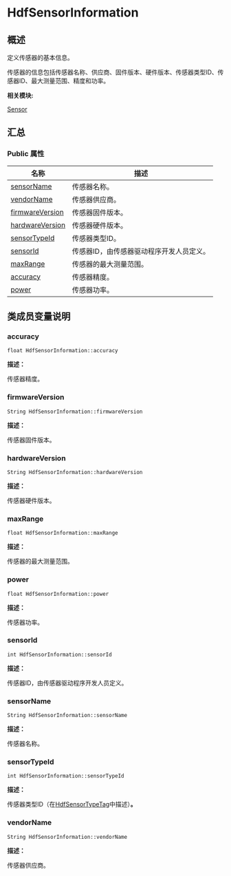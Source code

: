 # HdfSensorInformation


## **概述**

定义传感器的基本信息。

传感器的信息包括传感器名称、供应商、固件版本、硬件版本、传感器类型ID、传感器ID、最大测量范围、精度和功率。

**相关模块:**

[Sensor](sensor.md)


## **汇总**


### Public 属性

  | 名称 | 描述 | 
| -------- | -------- |
| [sensorName](#sensorname) | 传感器名称。 | 
| [vendorName](#vendorname) | 传感器供应商。 | 
| [firmwareVersion](#firmwareversion) | 传感器固件版本。 | 
| [hardwareVersion](#hardwareversion) | 传感器硬件版本。 | 
| [sensorTypeId](#sensortypeid) | 传感器类型ID。 | 
| [sensorId](#sensorid) | 传感器ID，由传感器驱动程序开发人员定义。 | 
| [maxRange](#maxrange) | 传感器的最大测量范围。 | 
| [accuracy](#accuracy) | 传感器精度。 | 
| [power](#power) | 传感器功率。 | 


## **类成员变量说明**


### accuracy

  
```
float HdfSensorInformation::accuracy
```

**描述：**

传感器精度。


### firmwareVersion

  
```
String HdfSensorInformation::firmwareVersion
```

**描述：**

传感器固件版本。


### hardwareVersion

  
```
String HdfSensorInformation::hardwareVersion
```

**描述：**

传感器硬件版本。


### maxRange

  
```
float HdfSensorInformation::maxRange
```

**描述：**

传感器的最大测量范围。


### power

  
```
float HdfSensorInformation::power
```

**描述：**

传感器功率。


### sensorId

  
```
int HdfSensorInformation::sensorId
```

**描述：**

传感器ID，由传感器驱动程序开发人员定义。


### sensorName

  
```
String HdfSensorInformation::sensorName
```

**描述：**

传感器名称。


### sensorTypeId

  
```
int HdfSensorInformation::sensorTypeId
```

**描述：**

传感器类型ID（在[HdfSensorTypeTag](sensor.md#hdfsensortypetag)中描述）**。**


### vendorName

  
```
String HdfSensorInformation::vendorName
```

**描述：**

传感器供应商。
